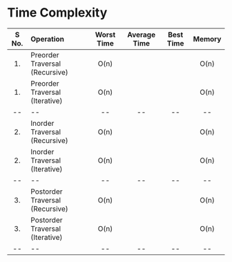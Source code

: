 # Time Complexity
| S No. | Operation | Worst Time | Average Time | Best Time | Memory |
| :--: | :-- | :--: | :--: | :--: | :--: |
| 1. | Preorder Traversal (Recursive) | O(n) |  | | O(n) |
| 1. | Preorder Traversal (Iterative) | O(n) |  | | O(n) |
| -- | -- | -- | -- | -- | -- |
| 2. | Inorder Traversal (Recursive) | O(n) |  | | O(n) |
| 2. | Inorder Traversal (Iterative) | O(n) |  | | O(n) |
| -- | -- | -- | -- | -- | -- |
| 3. | Postorder Traversal (Recursive) | O(n) | | | O(n) |
| 3. | Postorder Traversal (Iterative) | O(n) | | | O(n) |
| -- | -- | -- | -- | -- | -- |

